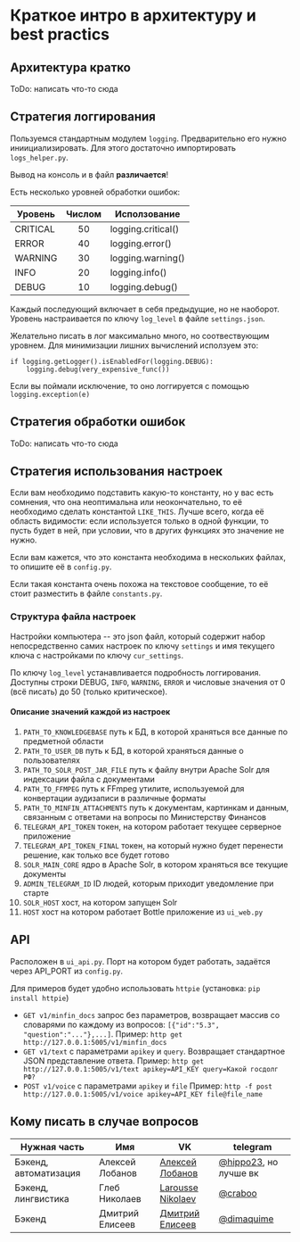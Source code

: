# Краткое интро в архитектуру и best practics

## Архитектура кратко
ToDo: написать что-то сюда

## Стратегия логгирования
Пользуемся стандартным модулем `logging`. Предварительно его нужно
иниициализировать. Для этого достаточно импортировать `logs_helper.py`.

Вывод на консоль и в файл **различается**!

Есть несколько уровней обработки ошибок:

| Уровень  | Числом  | Исползование       |
|----------|:-------:|--------------------|
| CRITICAL |    50   | logging.critical() |
| ERROR    |    40   | logging.error()    |
| WARNING  |    30   | logging.warning()  |
| INFO     |    20   | logging.info()     |
| DEBUG    |    10   | logging.debug()    |

Каждый последующий включает в себя предыдущие, но не наоборот. Уровень
настраивается по ключу `log_level` в файле `settings.json`.

Желательно писать в лог максимально много, но соотвествующим уровнем. Для
минимизации лишних вычислений исползуем это:

```
if logging.getLogger().isEnabledFor(logging.DEBUG):
    logging.debug(very_expensive_func())
```

Если вы поймали исключение, то оно логгируется с помощью `logging.exception(e)`

## Стратегия обработки ошибок
ToDo: написать что-то сюда

## Стратегия использования настроек
Если вам необходимо подставить какую-то константу, но у вас есть сомнения,
что она неоптимальна или неокончательно, то её необходимо сделать константой `LIKE_THIS`.
Лучше всего, когда её область видимости: если используется только в одной функции,
то пусть будет в ней, при условии, что в других функциях это значение не нужно.

Если вам кажется, что это константа необходима в нескольких файлах, то опишите её в `config.py`.

Если такая константа очень похожа на текстовое сообщение, то её стоит разместить в
файле `constants.py`.

### Структура файла настроек
Настройки компьютера -- это json файл, который содержит набор непосредственно
самих настроек по ключу `settings` и имя текущего ключа с настройками по ключу
`cur_settings`.

По ключу `log_level` устанавливается подробность логгирования. Доступны строки
DEBUG, `INFO`, `WARNING`, `ERROR` и числовые значения от
0 (всё писать) до 50 (только критическое).

#### Описание значений каждой из настроек
1. `PATH_TO_KNOWLEDGEBASE` путь к БД, в которой храняться все данные по
 предметной области
2. `PATH_TO_USER_DB` путь к БД, в которой храняться данные о пользователях
3. `PATH_TO_SOLR_POST_JAR_FILE` путь к файлу внутри Apache Solr для индексации
 файла с документами
4. `PATH_TO_FFMPEG` путь к FFmpeg утилите, используемой для конвертации 
аудизаписи в различные форматы
5. `PATH_TO_MINFIN_ATTACHMENTS` путь к документам, картинкам и данным, 
связанным с ответами на вопросы по Министерству Финансов
6. `TELEGRAM_API_TOKEN` токен, на котором работает текущее серверное приложение
7. `TELEGRAM_API_TOKEN_FINAL` токен, на который нужно будет перенести решение,
 как только все будет готово
8. `SOLR_MAIN_CORE` ядро в Apache Solr, в котором храняться все текущие документы
9. `ADMIN_TELEGRAM_ID` ID людей, которым приходит уведомление при старте
10. `SOLR_HOST` хост, на котором запущен Solr
11. `HOST` хост на котором работает Bottle приложение из `ui_web.py`

## API
Расположен в `ui_api.py`. Порт на котором будет работать, задаётся через API_PORT
из `config.py`. 

Для примеров будет удобно использовать `httpie` (установка: `pip install httpie`)

* `GET v1/minfin_docs` запрос без параметров, возвращает массив со словарями по
каждому из вопросов: `[{"id":"5.3", "question":"..."},...]`. Пример:
`http get http://127.0.0.1:5005/v1/minfin_docs`
* `GET v1/text` с параметрами `apikey` и `query`. Возвращает стандартное JSON
представление ответа. Пример:
`http get http://127.0.0.1:5005/v1/text apikey=API_KEY query=Какой госдолг РФ?`
* `POST v1/voice` с параметрами `apikey` и `file` Пример:
`http -f post http://127.0.0.1:5005/v1/voice apikey=API_KEY file@file_name`

## Кому писать в случае вопросов
| Нужная часть          | Имя             | VK                 | telegram      |
|-----------------------|-----------------|--------------------|---------------|
| Бэкенд, автоматизация | Алексей Лобанов | [Алексей Лобанов](vk.com/lobanovat23) | [@hippo23](https://t.me/hippo23), но лучше вк |
| Бэкенд, лингвистика | Глеб Николаев | [Larousse Nikolaev](https://vk.com/sprakvetenskap) | [@craboo](https://t.me/craboo) |
| Бэкенд | Дмитрий Елисеев | [Дмитрий Елисеев](https://vk.com/dimaquime) | [@dimaquime](https://t.me/dimaquime) |
